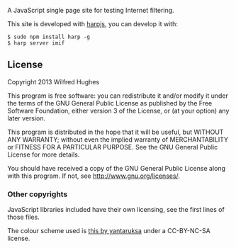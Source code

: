 A JavaScript single page site for testing Internet filtering.

This site is developed with [harpjs](http://harpjs.com/), you can
develop it with:

    $ sudo npm install harp -g
    $ harp server imif

## License
Copyright 2013 Wilfred Hughes

This program is free software: you can redistribute it and/or modify
it under the terms of the GNU General Public License as published by
the Free Software Foundation, either version 3 of the License, or
(at your option) any later version.

This program is distributed in the hope that it will be useful,
but WITHOUT ANY WARRANTY; without even the implied warranty of
MERCHANTABILITY or FITNESS FOR A PARTICULAR PURPOSE.  See the
GNU General Public License for more details.

You should have received a copy of the GNU General Public License
along with this program.  If not, see <http://www.gnu.org/licenses/>.

### Other copyrights

JavaScript libraries included have their own licensing, see the first
lines of those files.

The colour scheme used is
[this by yantaruksa](http://www.colourlovers.com/palette/3001877/Byakuya_Twogami)
under a CC-BY-NC-SA license.
